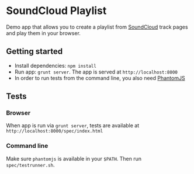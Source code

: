 # SoundCloud Playlist #

Demo app that allows you to create a playlist from [SoundCloud](https://soundcloud.com) track pages and play them in your browser.

## Getting started ##

- Install dependencies: `npm install`
- Run app: `grunt server`. The app is served at `http://localhost:8000`
- In order to run tests from the command line, you also need [PhantomJS](http://phantomjs.org/download.html)

## Tests ##

### Browser ###

When app is run via `grunt server`, tests are available at `http://localhost:8000/spec/index.html`


### Command line ###

Make sure `phantomjs` is available in your `$PATH`. Then run `spec/testrunner.sh`.

